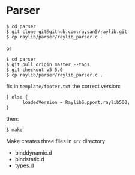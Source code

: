 #  Parser
```
$ cd parser
$ git clone git@github.com:raysan5/raylib.git
$ cp raylib/parser/raylib_parser.c .
```
or
```
$ cd parser
$ git pull origin master --tags
$ git checkout v5 5.0
$ cp raylib/parser/raylib_parser.c .
```
fix in `template/footer.txt` the correct version:
```
} else {
      loadedVersion = RaylibSupport.raylib500;
}
```

then:
```
$ make
```
Make creates three files in `src` directory
- binddynamic.d
- bindstatic.d
- types.d
